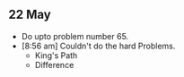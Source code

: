 ## 22 May
- Do upto problem number 65.
- [8:56 am] Couldn't do the hard Problems.
	- King's Path
	- Difference
